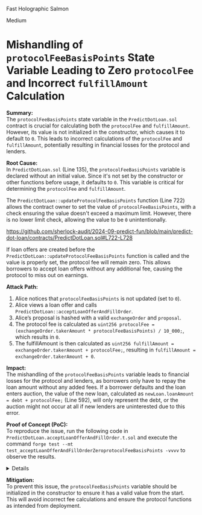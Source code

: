Fast Holographic Salmon

Medium

# Mishandling of `protocolFeeBasisPoints` State Variable Leading to Zero `protocolFee` and Incorrect `fulfillAmount` Calculation

**Summary:**  
The `protocolFeeBasisPoints` state variable in the `PredictDotLoan.sol` contract is crucial for calculating both the `protocolFee` and `fulfillAmount`. However, its value is not initialized in the constructor, which causes it to default to `0`. This leads to incorrect calculations of the `protocolFee` and `fulfillAmount`, potentially resulting in financial losses for the protocol and lenders.

**Root Cause:**  
In `PredictDotLoan.sol` (Line 135), the `protocolFeeBasisPoints` variable is declared without an initial value. Since it's not set by the constructor or other functions before usage, it defaults to `0`. This variable is critical for determining the `protocolFee` and `fulfillAmount`.

The `PredictDotLoan::updateProtocolFeeBasisPoints` function (Line 722) allows the contract owner to set the value of `protocolFeeBasisPoints`, with a check ensuring the value doesn't exceed a maximum limit. However, there is no lower limit check, allowing the value to be `0` unintentionally.

https://github.com/sherlock-audit/2024-09-predict-fun/blob/main/predict-dot-loan/contracts/PredictDotLoan.sol#L722-L728

If loan offers are created before the `PredictDotLoan::updateProtocolFeeBasisPoints` function is called and the value is properly set, the protocol fee will remain zero. This allows borrowers to accept loan offers without any additional fee, causing the protocol to miss out on earnings.

**Attack Path:**  
1. Alice notices that `protocolFeeBasisPoints` is not updated (set to `0`).
2. Alice views a loan offer and calls `PredictDotLoan::acceptLoanOfferAndFillOrder`.
3. Alice’s proposal is hashed with a valid `exchangeOrder` and `proposal`.
4. The protocol fee is calculated as `uint256 protocolFee = (exchangeOrder.takerAmount * protocolFeeBasisPoints) / 10_000;`, which results in `0`.
5. The fulfillAmount is then calculated as `uint256 fulfillAmount = exchangeOrder.takerAmount + protocolFee;`, resulting in `fulfillAmount = exchangeOrder.takerAmount + 0`.

**Impact:**  
The mishandling of the `protocolFeeBasisPoints` variable leads to financial losses for the protocol and lenders, as borrowers only have to repay the loan amount without any added fees. If a borrower defaults and the loan enters auction, the value of the new loan, calculated as `newLoan.loanAmount = debt + protocolFee;` (Line 592), will only represent the debt, or the auction might not occur at all if new lenders are uninterested due to this error.

**Proof of Concept (PoC):**  
To reproduce the issue, run the following code in `PredictDotLoan.acceptLoanOfferAndFillOrder.t.sol` and execute the command `forge test --mt test_acceptLoanOfferAndFillOrderZeroprotocolFeeBasisPoints -vvvv` to observe the results.

<details>

```solidity
function test_acceptLoanOfferAndFillOrderZeroprotocolFeeBasisPoints() public {
    uint8 protocolFeeBasisPoints = 0; // Initial value of the state variable

    // _updateProtocolFeeRecipientAndBasisPoints(protocolFeeBasisPoints); commented because this function is yet to be called

    vm.prank(owner);
    predictDotLoan.updateMinimumOrderFeeRate(0);

    Order memory order = _createMockCTFSellOrder();
    order.feeRateBps = 40;

    IPredictDotLoan.Proposal memory proposal = _generateLoanOffer(IPredictDotLoan.QuestionType.Binary);
    uint256 protocolFee = (order.takerAmount * protocolFeeBasisPoints) / 10_000;
    proposal.loanAmount = order.takerAmount + protocolFee;
    proposal.signature = _signProposal(proposal);

    _assertBalanceAndFulfillmentBeforeExecution(borrower, lender, proposal);

    _assertOrderFilledUsingProposal(
        predictDotLoan.hashProposal(proposal),
        borrower,
        lender,
        proposal.loanAmount,
        _getPositionId(true),
        protocolFee
    );

    vm.prank(borrower);
    predictDotLoan.acceptLoanOfferAndFillOrder(order, proposal);

    assertEq(mockERC20.balanceOf(address(predictDotLoan)), 0);
    assertEq(mockERC20.balanceOf(protocolFeeRecipient), (order.takerAmount * protocolFeeBasisPoints) / 10_000);
    assertEq(mockCTF.balanceOf(address(predictDotLoan), _getPositionId(true)), proposal.collateralAmount);
    assertEq(proposal.loanAmount, order.takerAmount);
    _assertLoanOfferFulfillmentData(proposal);

    _assertLoanCreated_OrderFilled(proposal.loanAmount);
}
```

</details>

**Mitigation:**  
To prevent this issue, the `protocolFeeBasisPoints` variable should be initialized in the constructor to ensure it has a valid value from the start. This will avoid incorrect fee calculations and ensure the protocol functions as intended from deployment.